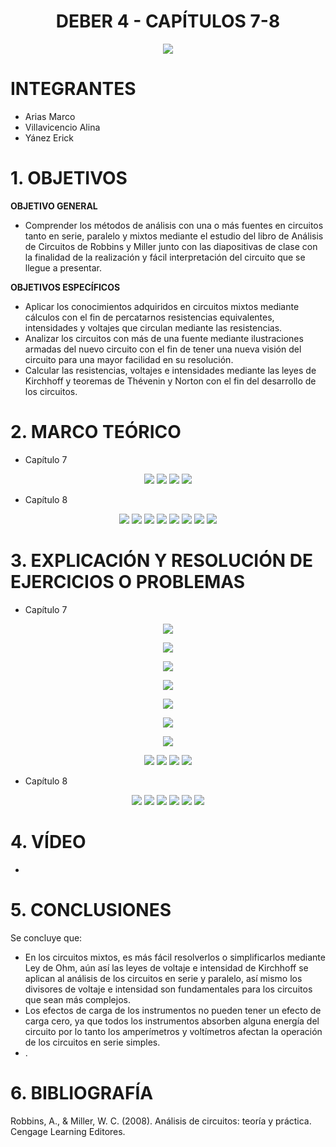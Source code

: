 <div align="center">

# DEBER 4 - CAPÍTULOS 7-8
  
![](https://github.com/erickyanez1/IMAGENES-DEBER-1/blob/main/espe.png) 

</div>

# **INTEGRANTES**

- Arias Marco
- Villavicencio Alina
- Yánez Erick


# **1. OBJETIVOS**

**OBJETIVO GENERAL**
  - Comprender los métodos de análisis con una o más fuentes en circuitos tanto en serie, paralelo y mixtos mediante el estudio del libro de Análisis de Circuitos de Robbins y Miller junto con las diapositivas de clase con la finalidad de la realización y fácil interpretación del circuito que se llegue a presentar.
 
 **OBJETIVOS ESPECÍFICOS**
  - Aplicar los conocimientos adquiridos en circuitos mixtos mediante cálculos con el fin de percatarnos resistencias equivalentes, intensidades y voltajes que circulan mediante las resistencias.
  - Analizar los circuitos con más de una fuente mediante ilustraciones armadas del nuevo circuito con el fin de tener una nueva visión del circuito para una mayor facilidad en su resolución.
  - Calcular las resistencias, voltajes e intensidades mediante las leyes de Kirchhoff y teoremas de Thévenin y Norton con el fin del desarrollo de los circuitos.
  
# **2. MARCO TEÓRICO**

- Capítulo 7
<div align="center">

![](https://github.com/erickyanez1/DEBER4/blob/main/IMG/MarcoTeorico_1.png)
![](https://github.com/erickyanez1/DEBER4/blob/main/IMG/MarcoTeorico_2.png)
![](https://github.com/erickyanez1/DEBER4/blob/main/IMG/MarcoTeorico_3.png)
![](https://github.com/erickyanez1/DEBER4/blob/main/IMG/MarcoTeorico_4.png)
  
  
  


</div>


- Capítulo 8
<div align="center">

![](https://github.com/erickyanez1/DEBER4/blob/main/IMG/MapaCap8_P1.jpg)
![](https://github.com/erickyanez1/DEBER4/blob/main/IMG/MapaCap8_P2.jpg)
![](https://github.com/erickyanez1/DEBER4/blob/main/IMG/MapaCap8_P3.jpg)
![](https://github.com/erickyanez1/DEBER4/blob/main/IMG/MapaCap8_P4.jpg)
![](https://github.com/erickyanez1/DEBER4/blob/main/IMG/MapaCap8_P5.jpg)
![](https://github.com/erickyanez1/DEBER4/blob/main/IMG/MapaCap8_P6.jpg)
![](https://github.com/erickyanez1/DEBER4/blob/main/IMG/MapaCap8_P7.jpg)
![](https://github.com/erickyanez1/DEBER4/blob/main/IMG/MapaCap8_P8.jpg)
  
  
  


</div>




# **3. EXPLICACIÓN Y RESOLUCIÓN DE EJERCICIOS O PROBLEMAS**

- Capítulo 7
<div align="center">

  
  
![](https://github.com/erickyanez1/DEBER4/blob/main/IMG/7-3.PNG)

  
  
![](https://github.com/erickyanez1/DEBER4/blob/main/IMG/7-7.PNG)
  
  

![](https://github.com/erickyanez1/DEBER4/blob/main/IMG/7-11.1.PNG)
  
![](https://github.com/erickyanez1/DEBER4/blob/main/IMG/7-11.2.PNG)
  
  
  
![](https://github.com/erickyanez1/DEBER4/blob/main/IMG/7-15.PNG)
  
  
  
![](https://github.com/erickyanez1/DEBER4/blob/main/IMG/7-27.PNG)
  
  
  
![](https://github.com/erickyanez1/DEBER4/blob/main/IMG/7-31.PNG)
  
![](https://github.com/erickyanez1/DEBER4/blob/main/IMG/Ejer_35_cap7.png)
![](https://github.com/erickyanez1/DEBER4/blob/main/IMG/Ejer_37_cap7.png)
![](https://github.com/erickyanez1/DEBER4/blob/main/IMG/Ejer_39_cap7.png)
![](https://github.com/erickyanez1/DEBER4/blob/main/IMG/Ejer_41_cap7.png) 

</div>

- Capítulo 8
<div align="center">

![](https://github.com/erickyanez1/DEBER4/blob/main/IMG/Ejer_1y3_cap8.png)
![](https://github.com/erickyanez1/DEBER4/blob/main/IMG/Ejer_5y7_cap8.png)
![](https://github.com/erickyanez1/DEBER4/blob/main/IMG/Ejer_9y11_cap8.png)
![](https://github.com/erickyanez1/DEBER4/blob/main/IMG/Ejer_15y17_cap8.png)
![](https://github.com/erickyanez1/DEBER4/blob/main/IMG/Ejer_19_cap8.png)
![](https://github.com/erickyanez1/DEBER4/blob/main/IMG/Ejer_21_cap8.png)

  
  
  


</div>

# **4. VÍDEO**

- 

# **5. CONCLUSIONES**

Se concluye que:

- En los circuitos mixtos, es más fácil resolverlos o simplificarlos mediante Ley de Ohm, aún así las leyes de voltaje e intensidad de Kirchhoff se aplican al análisis de los circuitos en serie y paralelo, así mismo los divisores de voltaje e intensidad son fundamentales para los circuitos que sean más complejos.
- Los efectos de carga de los instrumentos no pueden tener un efecto de carga cero, ya que todos los instrumentos absorben alguna energía del circuito por lo tanto los amperímetros y voltímetros afectan la operación de los circuitos en serie simples.
-  .


# **6. BIBLIOGRAFÍA**

Robbins, A., & Miller, W. C. (2008). Análisis de circuitos: teoría y práctica. Cengage Learning Editores.
